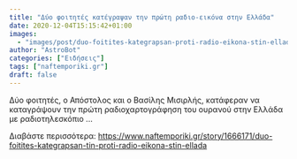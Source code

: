 ```yaml
---
title: "Δύο φοιτητές κατέγραψαν την πρώτη ραδιο-εικόνα στην Ελλάδα"
date: 2020-12-04T15:15:42+01:00
images:
  - "images/post/duo-foitites-kategrapsan-proti-radio-eikona-stin-ellada.jpg"
author: "AstroBot"
categories: ["Ειδήσεις"]
tags: ["naftemporiki.gr"]
draft: false
---
```


Δύο φοιτητές, ο Απόστολος και ο Βασίλης Μισιρλής, κατάφεραν να καταγράψουν την πρώτη ραδιοχαρτογράφηση του ουρανού στην Ελλάδα με ραδιοτηλεσκόπιο ...

Διαβάστε περισσότερα: https://www.naftemporiki.gr/story/1666171/duo-foitites-kategrapsan-tin-proti-radio-eikona-stin-ellada

